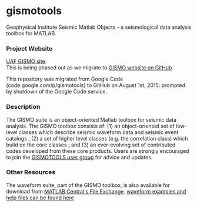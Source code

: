# gismotools
Geophysical Institute Seismic Matlab Objects - a seismological data analysis toolbox for MATLAB. 

<h3>Project Website</h3>
<a href="http://www.giseis.alaska.edu/Seis/EQ/tools/GISMO/">UAF GISMO site</a>. 
<br/>This is being phased out as we migrate to <a href="http://giseislab.github.io/gismotools/">GISMO website on GitHub</a>

This repository was migrated from Google Code (code.google.com/p/gismotools) to GitHub on August 1st, 2015: prompted by shutdown of the Google Code service.

<h3>Description</h3>
The GISMO suite is an object-oriented Matlab toolbox for seismic data analysis. The GISMO toolbox consists of: (1) an object-oriented set of low-level classes which describe seismic waveform data and seismic event catalogs ; (2) a set of higher level classes (e.g. the correlation class) which build on the core classes ; and (3) an ever-evolving set of contributed codes developed from these core products. Users are strongly encouraged to join the <a href="http://groups.google.com/group/gismotools/">GISMOTOOLS user group</a> for advice and updates.

<h3>Other Resources</h3>
The waveform suite, part of the GISMO toolbox, is also available for download from <a href="http://www.mathworks.com/matlabcentral/fileexchange/authors/53809">MATLAB Central's File Exchange</a>. <a href="http://kiska.giseis.alaska.edu/Input/celso/matlabweb/waveform_suite/waveform.html">waveform examples and help files can be found here</a>
